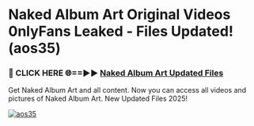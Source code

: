 # Naked Album Art Original Videos 0nlyFans Leaked - Files Updated! (aos35)

<h3>🔴 CLICK HERE 🌐==►► <a href="https://tinyurl.com/yckcrads" rel="nofollow">Naked Album Art Updated Files</a></h3>

Get Naked Album Art and all content. Now you can access all videos and pictures of Naked Album Art. New Updated Files 2025!

[![aos35](https://i.imgur.com/hpKpOFt.gif)](https://tinyurl.com/yckcrads)
